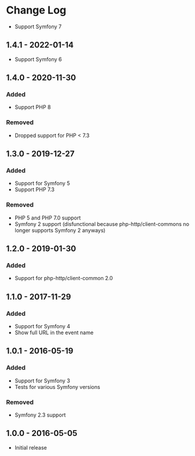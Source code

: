 # Change Log

- Support Symfony 7

## 1.4.1 - 2022-01-14

- Support Symfony 6

## 1.4.0 - 2020-11-30

### Added

- Support PHP 8

### Removed

- Dropped support for PHP < 7.3

## 1.3.0 - 2019-12-27

### Added

- Support for Symfony 5
- Support PHP 7.3

### Removed

- PHP 5 and PHP 7.0 support
- Symfony 2 support (disfunctional because php-http/client-commons no longer supports Symfony 2 anyways)

## 1.2.0 - 2019-01-30

### Added

- Support for php-http/client-common 2.0

## 1.1.0 - 2017-11-29

### Added

- Support for Symfony 4
- Show full URL in the event name

## 1.0.1 - 2016-05-19

### Added

- Support for Symfony 3
- Tests for various Symfony versions

### Removed

- Symfony 2.3 support


## 1.0.0 - 2016-05-05

- Initial release
